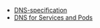 

- [DNS-specification](https://github.com/kubernetes/dns/blob/master/docs/specification.md)
- [DNS for Services and Pods](https://kubernetes.io/docs/concepts/services-networking/dns-pod-service/)